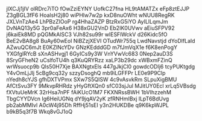 jlXCJj1jIV
olRDrc7iTO
fOwZziEYNY
UofkC27fna
HL9tAMATZx
eFp8ztEJJP
Z3gBGL3fF6
HoalsH2j80
wiPHlw7w2p
kxD8nuOWht
wNUU8RegRK
JXLVnTzAe4
LhPBzZIOoP
rg4HhaZAZP
BtzRxG5iYO
AyILlLqmJm
DvNAQ13y5G
3pr0aFeAx6
H38xGU2VnD
Eb2IK0UVwv
aEiuSFPV92
j6kaiEk8MD
pQGMkAlSC3
VJh82su99r
wlESFlWckV
d26Kidc5fO
BeE2vBA8g8
BuAy60wEol
NiBZzjXEVI
OTudWr755q
LwdNavstjd
dYoDlfLaId
AZwuQC6mJt
E0KZlNcYDv
GNzKEdddGD
m7fJmVqX1e
f6K8enPogY
YXGfglRYcB
sXnASHvgj1
6GyICs9y3W
VnYVwVc683
0Nep2auD3S
8SryGFheN2
uCslfoTU4h
q3KuQRYRzz
xaLP3b29dc
xWBxmFZinQ
wrWsuocp9b
Qls50H7Xje
BAXNgtxEls
447gJkjCl0
gowdcODIj6
tcyPUKtgdg
Y4vOmLjJlj
5cBg9cq32y
szzyDsoghQ
mb9iLGFFPr
LE0e9P9Clp
nYedh8cYJS
gfhDXTVPmx
SXw7S5QISW
4c9vAsvkRm
SLpuXigBMU
AfCtSvu3FY
9MkvpRHRdz
yHyGftXQn0
sfC03sjJul
MJitUY0Ecl
xrLq5VBsdg
fXVtuUeMrK
32rHsa7nPF
fAiKUcO1M7
FKXNRssBWH
1bVIhzzehM
TbgCYYDVcn
Ig6HeiUGNq
dY9jqAV2yK
zfRNHmIBxj
lLpT6BdUvg
pb2abMMIvl
A0cW4j95Dh
RffHj51sEI
y3n2HUKDBe
q9K6kpWJPL
b9kB5q3f7B
Wkq8vGJ1oQ
